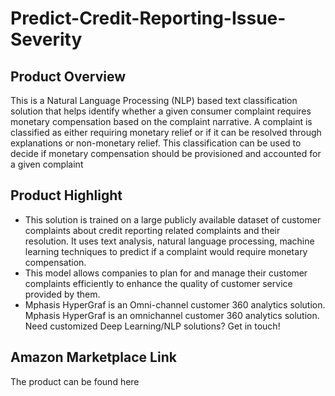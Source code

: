 # Predict-Credit-Reporting-Issue-Severity

## Product Overview
This is a Natural Language Processing (NLP) based text classification solution that helps identify whether a given consumer complaint requires monetary compensation based on the complaint narrative. A complaint is classified as either requiring monetary relief or if it can be resolved through explanations or non-monetary relief. This classification can be used to decide if monetary compensation should be provisioned and accounted for a given complaint

## Product Highlight

* This solution is trained on a large publicly available dataset of customer complaints about credit reporting related complaints and their resolution. It uses text analysis, natural language processing, machine learning techniques to predict if a complaint would require monetary compensation.
* This model allows companies to plan for and manage their customer complaints efficiently to enhance the quality of customer service provided by them.
* Mphasis HyperGraf is an Omni-channel customer 360 analytics solution. Mphasis HyperGraf is an omnichannel customer 360 analytics solution. Need customized Deep Learning/NLP solutions? Get in touch!

## Amazon Marketplace Link
The product can be found here
